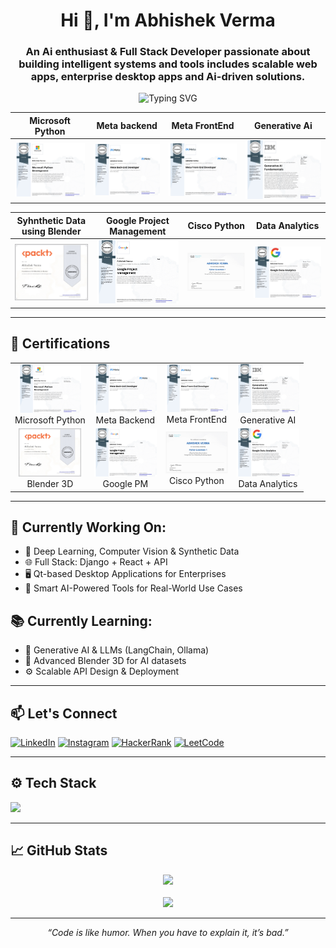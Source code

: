 <h1 align="center">Hi 👋, I'm Abhishek Verma</h1>
<h3 align="center">An Ai enthusiast & Full Stack Developer passionate about building intelligent systems and tools includes scalable web apps, enterprise desktop apps and Ai-driven solutions.</h3>


<p align="center">
  <img src="https://readme-typing-svg.demolab.com?font=Fira+Code&weight=500&pause=1000&center=true&vCenter=true&width=500&lines=Building+Intelligent+Systems+🧠;Loving+Blender+%2B+Deep+Learning+❤️;Python+%7C+Django+%7C+React+%7C+Qt+%7C+AI+Tools+🚀" alt="Typing SVG" />
</p>

| Microsoft Python | Meta backend | Meta FrontEnd | Generative Ai 
|-----------|-----------|-----------|-----------|
| ![My Image](./microsoft_python.jpg) | ![My Image](./meta_backend.jpg) | ![My Image](./meta_frontend.jpg) | ![My Image](./gen_ai.jpg) |

 Syhnthetic Data using Blender | Google Project Management | Cisco Python | Data Analytics |
|------------|-----------|-----------|-----------|
| ![My Image](./blender_3d.jpg) | ![My Image](./project_management.jpg) | ![My Image](./cisco_python.jpg)  | ![My Image](./data_analytics.jpg) |




---

## 📜 Certifications

<table>
  <tr>
    <td align="center"><img src="./microsoft_python.jpg" width="100"/><br>Microsoft Python</td>
    <td align="center"><img src="./meta_backend.jpg" width="100"/><br>Meta Backend</td>
    <td align="center"><img src="./meta_frontend.jpg" width="100"/><br>Meta FrontEnd</td>
    <td align="center"><img src="./gen_ai.jpg" width="100"/><br>Generative AI</td>
  </tr>
  <tr>
    <td align="center"><img src="./blender_3d.jpg" width="100"/><br>Blender 3D</td>
    <td align="center"><img src="./project_management.jpg" width="100"/><br>Google PM</td>
    <td align="center"><img src="./cisco_python.jpg" width="100"/><br>Cisco Python</td>
    <td align="center"><img src="./data_analytics.jpg" width="100"/><br>Data Analytics</td>
  </tr>
</table>

---

## 🚧 Currently Working On:
- 🤖 Deep Learning, Computer Vision & Synthetic Data
- 🌐 Full Stack: Django + React + API
- 🖥️ Qt-based Desktop Applications for Enterprises
- 🧠 Smart AI-Powered Tools for Real-World Use Cases

## 📚 Currently Learning:
- 🌟 Generative AI & LLMs (LangChain, Ollama)
- 🧱 Advanced Blender 3D for AI datasets
- ⚙️ Scalable API Design & Deployment

---

## 📫 Let's Connect

<p align="left">
  <a href="https://linkedin.com/in/abhishek-verma-11729123a" target="_blank"><img alt="LinkedIn" src="https://img.shields.io/badge/LinkedIn-blue?logo=linkedin&style=for-the-badge"></a>
  <a href="https://instagram.com/abhiiverma007" target="_blank"><img alt="Instagram" src="https://img.shields.io/badge/Instagram-%23E4405F.svg?&style=for-the-badge&logo=instagram&logoColor=white"></a>
  <a href="https://www.hackerrank.com/abhiiverma007" target="_blank"><img alt="HackerRank" src="https://img.shields.io/badge/HackerRank-2EC866?style=for-the-badge&logo=HackerRank&logoColor=white"></a>
  <a href="https://www.leetcode.com/abhiiverma007" target="_blank"><img alt="LeetCode" src="https://img.shields.io/badge/LeetCode-FFA116?style=for-the-badge&logo=leetcode&logoColor=white"></a>
</p>

---

## ⚙️ Tech Stack

<p align="left">
  <img src="https://skillicons.dev/icons?i=python,django,react,qt,blender,ai,tensorflow,pytorch,opencv,html,css,js,nodejs,mysql,docker,git,figma,photoshop" />
</p>

---

## 📈 GitHub Stats

<p align="center">
  <img src="https://github-readme-streak-stats.herokuapp.com/?user=abhiiverma007&theme=radical" />
  <br><br>
  <img src="https://github-readme-stats.vercel.app/api/top-langs/?username=abhiiverma007&layout=compact&theme=tokyonight" />
</p>

---

<p align="center">
  <em>“Code is like humor. When you have to explain it, it’s bad.”</em>
</p>

